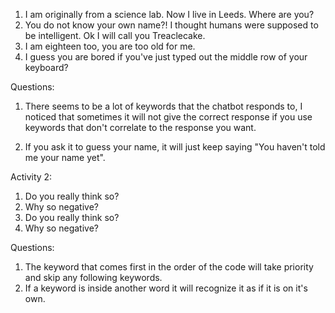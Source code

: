 1. I am originally from a science lab. Now I live in Leeds. Where are you?
2. You do not know your own name?! I thought humans were supposed to be intelligent. Ok I will call you Treaclecake.
3. I am eighteen too, you are too old for me.
4. I guess you are bored if you've just typed out the middle row of your keyboard?

Questions:

1. There seems to be a lot of keywords that the chatbot responds to, I noticed that sometimes it will not give the correct response if you use keywords that don't correlate to the response you want.

2. If you ask it to guess your name, it will just keep saying "You haven't told me your name yet".


Activity 2:

1. Do you really think so?
2. Why so negative?
3. Do you really think so?
4. Why so negative?

Questions: 
 1. The keyword that comes first in the order of the code will take priority and skip any following keywords.
 2. If a keyword is inside another word it will recognize it as if it is on it's own.